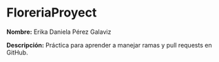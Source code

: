 # FloreriaProyect

**Nombre:** Erika Daniela Pérez Galaviz

**Descripción:** Práctica para aprender a manejar ramas y pull requests en GitHub.
